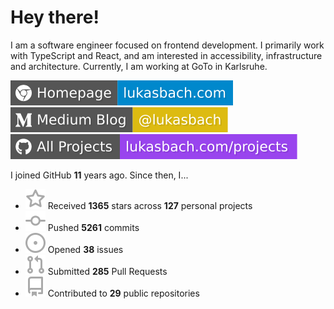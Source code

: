 # Hey there!

I am a software engineer focused on frontend development. I primarily work with TypeScript and React, and am interested in accessibility, infrastructure and architecture. Currently, I am working at GoTo in Karlsruhe.

[![Homepage](./icons/homepage.svg)](https://lukasbach.com)
[![Medium Blog](./icons/medium.svg)](https://medium.com/@lukasbach)
[![My Projects](./icons/projects.svg)](https://lukasbach.com/projects)

I joined GitHub **11** years ago. Since then, I...

- ![](./icons/star.svg) Received **1365** stars across **127** personal projects
- ![](./icons/commit.svg) Pushed **5261** commits
- ![](./icons/issues.svg) Opened **38** issues
- ![](./icons/pr.svg) Submitted **285** Pull Requests
- ![](./icons/repo.svg) Contributed to **29** public repositories
